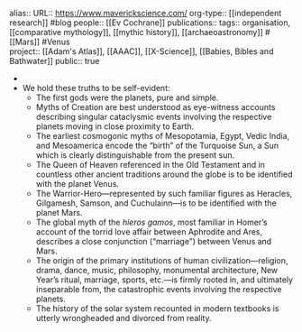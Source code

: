 alias::
URL:: https://www.maverickscience.com/
org-type:: [[independent research]] #blog 
people:: [[Ev Cochrane]] 
publications:: 
tags:: organisation, [[comparative mythology]], [[mythic history]], [[archaeoastronomy]] #[[Mars]] #Venus  
project:: [[Adam's Atlas]], [[AAAC]], [[X-Science]], [[Babies, Bibles and Bathwater]] 
public:: true

-
- We hold these truths to be self-evident:
	- The first gods were the planets, pure and simple.
	- Myths of Creation are best understood as eye-witness accounts describing singular cataclysmic events involving the respective planets moving in close proximity to Earth.
	- The earliest cosmogonic myths of Mesopotamia, Egypt, Vedic India, and Mesoamerica encode the “birth” of the Turquoise Sun, a Sun which is clearly distinguishable from the present sun.
	- The Queen of Heaven referenced in the Old Testament and in countless other ancient traditions around the globe is to be identified with the planet Venus.
	- The Warrior-Hero—represented by such familiar figures as Heracles, Gilgamesh, Samson, and Cuchulainn—is to be identified with the planet Mars.
	- The global myth of the *hieros gamos*, most familiar in Homer’s account of the torrid love affair between Aphrodite and Ares, describes a close conjunction (“marriage”) between Venus and Mars.
	- The origin of the primary institutions of human civilization—religion, drama, dance, music, philosophy, monumental architecture, New Year’s ritual, marriage, sports, etc.—is firmly rooted in, and ultimately inseparable from, the catastrophic events involving the respective planets.
	- The history of the solar system recounted in modern textbooks is utterly wrongheaded and divorced from reality.